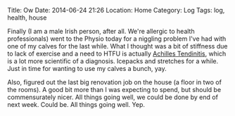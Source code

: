 Title: Ow
Date: 2014-06-24 21:26
Location: Home
Category: Log
Tags: log, health, house

Finally (I am a male Irish person, after all. We're allergic to health professionals) went to the Physio today for a niggling problem I've had with one of my calves for the last while. What I thought was a bit of stiffness due to lack of exercise and a need to HTFU is actually [Achilles Tendinitis], which is a lot more scientific of a diagnosis. Icepacks and stretches for a while. Just in time for wanting to use my calves a bunch, yay.

Also, figured out the last big renovation job on the house (a floor in two of the rooms). A good bit more than I was expecting to spend, but should be commensurately nicer. All things going well, we could be done by end of next week. Could be. All things going well. Yep.

  [Achilles Tendinitis]: http://en.wikipedia.org/wiki/Achilles_tendinitis
